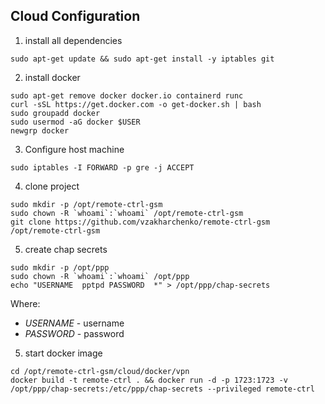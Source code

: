 ## Cloud Configuration

1. install all dependencies
```
sudo apt-get update && sudo apt-get install -y iptables git
```
2. install docker
```
sudo apt-get remove docker docker.io containerd runc
curl -sSL https://get.docker.com -o get-docker.sh | bash
sudo groupadd docker
sudo usermod -aG docker $USER
newgrp docker
```
3. Configure host machine
```
sudo iptables -I FORWARD -p gre -j ACCEPT
```
4. clone project
```
sudo mkdir -p /opt/remote-ctrl-gsm
sudo chown -R `whoami`:`whoami` /opt/remote-ctrl-gsm
git clone https://github.com/vzakharchenko/remote-ctrl-gsm /opt/remote-ctrl-gsm
```
5. create chap secrets
```
sudo mkdir -p /opt/ppp
sudo chown -R `whoami`:`whoami` /opt/ppp
echo "USERNAME  pptpd PASSWORD	*" > /opt/ppp/chap-secrets
```
Where:
- *USERNAME* - username
- *PASSWORD* - password
5. start docker image
```
cd /opt/remote-ctrl-gsm/cloud/docker/vpn
docker build -t remote-ctrl . && docker run -d -p 1723:1723 -v /opt/ppp/chap-secrets:/etc/ppp/chap-secrets --privileged remote-ctrl
```
